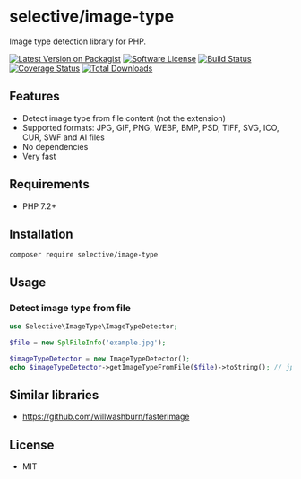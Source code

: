 # selective/image-type

Image type detection library for PHP.

[![Latest Version on Packagist](https://img.shields.io/github/release/selective-php/image-type.svg)](https://packagist.org/packages/selective/image-type)
[![Software License](https://img.shields.io/badge/license-MIT-brightgreen.svg)](LICENSE.md)
[![Build Status](https://travis-ci.org/selective-php/image-type.svg?branch=master)](https://travis-ci.org/selective-php/image-type)
[![Coverage Status](https://scrutinizer-ci.com/g/selective-php/image-type/badges/coverage.png?b=master)](https://scrutinizer-ci.com/g/selective-php/image-type/code-structure)
[![Total Downloads](https://img.shields.io/packagist/dt/selective/image-type.svg)](https://packagist.org/packages/selective/image-type/stats)


## Features

* Detect image type from file content (not the extension)
* Supported formats: JPG, GIF, PNG, WEBP, BMP, PSD, TIFF, SVG, ICO, CUR, SWF and AI files
* No dependencies
* Very fast

## Requirements

* PHP 7.2+

## Installation

```
composer require selective/image-type
```

## Usage

### Detect image type from file

```php
use Selective\ImageType\ImageTypeDetector;

$file = new SplFileInfo('example.jpg');

$imageTypeDetector = new ImageTypeDetector();
echo $imageTypeDetector->getImageTypeFromFile($file)->toString(); // jpeg
```

## Similar libraries

* https://github.com/willwashburn/fasterimage

## License

* MIT
